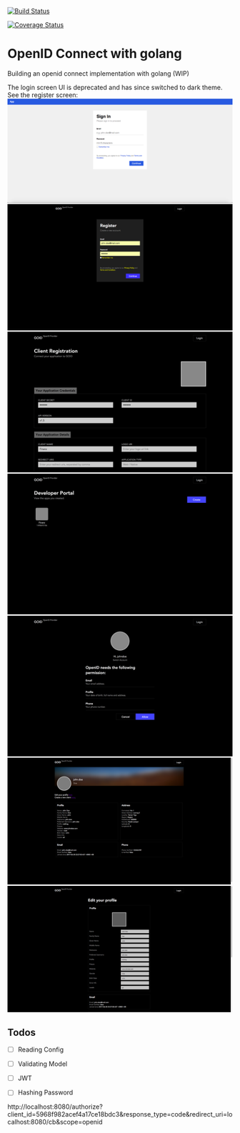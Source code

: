 [![Build Status](https://travis-ci.org/alextanhongpin/go-openid.svg?branch=master)](https://travis-ci.org/alextanhongpin/go-openid)

[![Coverage Status](https://coveralls.io/repos/github/alextanhongpin/go-openid/badge.svg?branch=master)](https://coveralls.io/github/alextanhongpin/go-openid?branch=master)

# OpenID Connect with golang

Building an openid connect implementation with golang (WIP)

The login screen UI is deprecated and has since switched to dark theme. See the register screen:
![Login Screen](./assets/login.png)
![Register Screen](./assets/register.v2.png)
![Client Registration Screen](./assets/client_registration.png)
![Clients Screen](./assets/clients.png)
![Consent Screen](./assets/consent.png)
![Profile Screen](./assets/profile.v2.png)
![Profile Edit Screen](./assets/profile-edit.png)



## Todos
- [ ] Reading Config
- [ ] Validating Model
- [ ] JWT
- [ ] Hashing Password


http://localhost:8080/authorize?client_id=5968f982acef4a17ce18bdc3&response_type=code&redirect_uri=localhost:8080/cb&scope=openid


